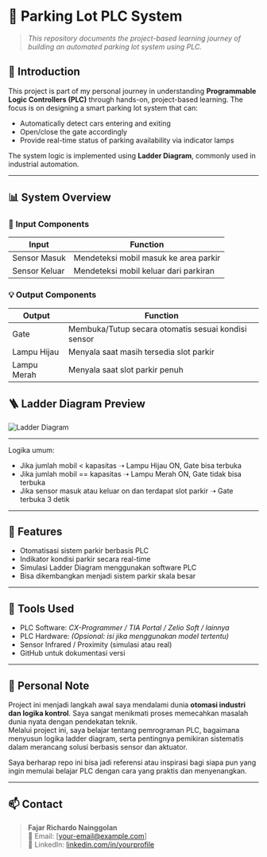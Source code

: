 # 🚗 Parking Lot PLC System

> *This repository documents the project-based learning journey of building an automated parking lot system using PLC.*

## 📘 Introduction

This project is part of my personal journey in understanding **Programmable Logic Controllers (PLC)** through hands-on, project-based learning. The focus is on designing a smart parking lot system that can:

- Automatically detect cars entering and exiting
- Open/close the gate accordingly
- Provide real-time status of parking availability via indicator lamps

The system logic is implemented using **Ladder Diagram**, commonly used in industrial automation.

---

## 📊 System Overview

### 🔌 **Input Components**

| Input          | Function                                |
|----------------|-----------------------------------------|
| Sensor Masuk   | Mendeteksi mobil masuk ke area parkir   |
| Sensor Keluar  | Mendeteksi mobil keluar dari parkiran   |

### 💡 **Output Components**

| Output          | Function                                                  |
|-----------------|-----------------------------------------------------------|
| Gate            | Membuka/Tutup secara otomatis sesuai kondisi sensor       |
| Lampu Hijau     | Menyala saat masih tersedia slot parkir                   |
| Lampu Merah     | Menyala saat slot parkir penuh                            |

## 🪜 Ladder Diagram Preview

![Ladder Diagram](Ladder_Diagramm.png)

---

Logika umum:
- Jika jumlah mobil < kapasitas ➝ Lampu Hijau ON, Gate bisa terbuka
- Jika jumlah mobil == kapasitas ➝ Lampu Merah ON, Gate tidak bisa terbuka
- Jika sensor masuk atau keluar on dan terdapat slot parkir ➝ Gate terbuka 3 detik  

---

## 🚀 Features

- Otomatisasi sistem parkir berbasis PLC
- Indikator kondisi parkir secara real-time
- Simulasi Ladder Diagram menggunakan software PLC
- Bisa dikembangkan menjadi sistem parkir skala besar

---

## 🔧 Tools Used

- PLC Software: *CX-Programmer / TIA Portal / Zelio Soft / lainnya*
- PLC Hardware: *(Opsional: isi jika menggunakan model tertentu)*
- Sensor Infrared / Proximity (simulasi atau real)
- GitHub untuk dokumentasi versi

---

## 💬 Personal Note

Project ini menjadi langkah awal saya mendalami dunia **otomasi industri dan logika kontrol**. Saya sangat menikmati proses memecahkan masalah dunia nyata dengan pendekatan teknik.  
Melalui project ini, saya belajar tentang pemrograman PLC, bagaimana menyusun logika ladder diagram, serta pentingnya pemikiran sistematis dalam merancang solusi berbasis sensor dan aktuator.

Saya berharap repo ini bisa jadi referensi atau inspirasi bagi siapa pun yang ingin memulai belajar PLC dengan cara yang praktis dan menyenangkan.

---

## 📫 Contact

> **Fajar Richardo Nainggolan**  
📧 Email: [your-email@example.com]  
🔗 LinkedIn: [linkedin.com/in/yourprofile](#)
